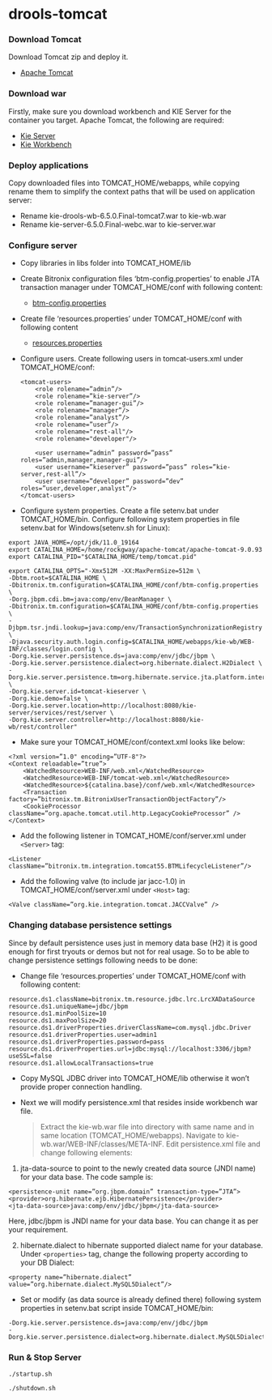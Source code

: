 # drools-tomcat

### Download Tomcat

Download Tomcat zip and deploy it.

- [Apache Tomcat](https://tomcat.apache.org/download-90.cgi)

### Download war

Firstly, make sure you download workbench and KIE Server for the container you target. Apache Tomcat, the following are required:

- [Kie Server](https://download.jboss.org/drools/release/6.5.0.Final/kie-server-distribution-6.5.0.Final.zip)
- [Kie Workbench](https://download.jboss.org/drools/release/6.5.0.Final/kie-drools-wb-6.5.0.Final-tomcat7.war)

### Deploy applications

Copy downloaded files into TOMCAT_HOME/webapps, while copying rename them to simplify the context paths that will be used on application server:

- Rename kie-drools-wb-6.5.0.Final-tomcat7.war to kie-wb.war
- Rename kie-server-6.5.0.Final-webc.war to kie-server.war

### Configure server

- Copy libraries in libs folder into TOMCAT_HOME/lib
- Create Bitronix configuration files ‘btm-config.properties’ to enable JTA transaction manager under TOMCAT_HOME/conf with following content:
  - [btm-config.properties](configs/btm-config.properties)
- Create file ‘resources.properties’ under TOMCAT_HOME/conf with following content

  - [resources.properties](configs/resources.properties)

- Configure users. Create following users in tomcat-users.xml under TOMCAT_HOME/conf:

  ```
  <tomcat-users>
      <role rolename=”admin”/>
      <role rolename=”kie-server”/>
      <role rolename=”manager-gui”/>
      <role rolename=”manager”/>
      <role rolename=”analyst”/>
      <role rolename=”user”/>
      <role rolename="rest-all"/>
      <role rolename="developer"/>

      <user username=”admin” password=”pass” roles=”admin,manager,manager-gui”/>
      <user username=”kieserver” password=”pass” roles=”kie-server,rest-all”/>
      <user username=”developer” password=”dev” roles=”user,developer,analyst”/>
  </tomcat-users>
  ```

- Configure system properties. Create a file setenv.bat under TOMCAT_HOME/bin. Configure following system properties in file setenv.bat for Windows(setenv.sh for Linux):

```
export JAVA_HOME=/opt/jdk/11.0_19164
export CATALINA_HOME=/home/rockgway/apache-tomcat/apache-tomcat-9.0.93
export CATALINA_PID="$CATALINA_HOME/temp/tomcat.pid"

export CATALINA_OPTS="-Xmx512M -XX:MaxPermSize=512m \
-Dbtm.root=$CATALINA_HOME \
-Dbitronix.tm.configuration=$CATALINA_HOME/conf/btm-config.properties \
-Dorg.jbpm.cdi.bm=java:comp/env/BeanManager \
-Dbitronix.tm.configuration=$CATALINA_HOME/conf/btm-config.properties \
-Djbpm.tsr.jndi.lookup=java:comp/env/TransactionSynchronizationRegistry \
-Djava.security.auth.login.config=$CATALINA_HOME/webapps/kie-wb/WEB-INF/classes/login.config \
-Dorg.kie.server.persistence.ds=java:comp/env/jdbc/jbpm \
-Dorg.kie.server.persistence.dialect=org.hibernate.dialect.H2Dialect \
-Dorg.kie.server.persistence.tm=org.hibernate.service.jta.platform.internal.BitronixJtaPlatform \
-Dorg.kie.server.id=tomcat-kieserver \
-Dorg.kie.demo=false \
-Dorg.kie.server.location=http://localhost:8080/kie-server/services/rest/server \
-Dorg.kie.server.controller=http://localhost:8080/kie-wb/rest/controller"

```

- Make sure your TOMCAT_HOME/conf/context.xml looks like below:

```
<?xml version=”1.0" encoding=”UTF-8"?>
<Context reloadable=”true”>
    <WatchedResource>WEB-INF/web.xml</WatchedResource>
    <WatchedResource>WEB-INF/tomcat-web.xml</WatchedResource>
    <WatchedResource>${catalina.base}/conf/web.xml</WatchedResource>
    <Transaction factory=”bitronix.tm.BitronixUserTransactionObjectFactory”/>
    <CookieProcessor className=”org.apache.tomcat.util.http.LegacyCookieProcessor” />
</Context>
```

- Add the following listener in TOMCAT_HOME/conf/server.xml under `<Server>` tag:

```
<Listener className=”bitronix.tm.integration.tomcat55.BTMLifecycleListener”/>
```

- Add the following valve (to include jar jacc-1.0) in TOMCAT_HOME/conf/server.xml under `<Host>` tag:

```
<Valve className=”org.kie.integration.tomcat.JACCValve” />
```

### Changing database persistence settings

Since by default persistence uses just in memory data base (H2) it is good enough for first tryouts or demos but not for real usage. So to be able to change persistence settings following needs to be done:

- Change file ‘resources.properties’ under TOMCAT_HOME/conf with following content:

```
resource.ds1.className=bitronix.tm.resource.jdbc.lrc.LrcXADataSource
resource.ds1.uniqueName=jdbc/jbpm
resource.ds1.minPoolSize=10
resource.ds1.maxPoolSize=20
resource.ds1.driverProperties.driverClassName=com.mysql.jdbc.Driver
resource.ds1.driverProperties.user=admin1
resource.ds1.driverProperties.password=pass
resource.ds1.driverProperties.url=jdbc:mysql://localhost:3306/jbpm?useSSL=false
resource.ds1.allowLocalTransactions=true
```

- Copy MySQL JDBC driver into TOMCAT_HOME/lib otherwise it won’t provide proper connection handling.

- Next we will modify persistence.xml that resides inside workbench war file.
  > Extract the kie-wb.war file into directory with same name and in same location (TOMCAT_HOME/webapps). Navigate to kie-wb.war/WEB-INF/classes/META-INF. Edit persistence.xml file and change following elements:

1.  jta-data-source to point to the newly created data source (JNDI name) for your data base.
    The code sample is:

```
<persistence-unit name=”org.jbpm.domain” transaction-type=”JTA”>
<provider>org.hibernate.ejb.HibernatePersistence</provider>
<jta-data-source>java:comp/env/jdbc/jbpm</jta-data-source>
```

Here, jdbc/jbpm is JNDI name for your data base. You can change it as per your requirement.

2. hibernate.dialect to hibernate supported dialect name for your database. Under `<properties>` tag, change the following property according to your DB Dialect:

```
<property name=”hibernate.dialect” value=”org.hibernate.dialect.MySQL5Dialect”/>
```

- Set or modify (as data source is already defined there) following system properties in setenv.bat script inside TOMCAT_HOME/bin:

```
-Dorg.kie.server.persistence.ds=java:comp/env/jdbc/jbpm
-Dorg.kie.server.persistence.dialect=org.hibernate.dialect.MySQL5Dialect
```

### Run & Stop Server

```
./startup.sh

./shutdown.sh

```
